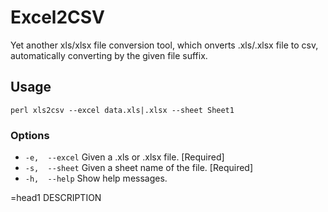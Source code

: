 Excel2CSV
=========

Yet another xls/xlsx file conversion tool, which onverts .xls/.xlsx file to csv, automatically converting by the given file suffix.

## Usage
`perl xls2csv --excel data.xls|.xlsx --sheet Sheet1`

### Options
* `-e,  --excel`     Given a .xls or .xlsx file.       [Required]
* `-s,  --sheet`     Given a sheet name of the file.   [Required]
* `-h,  --help`      Show help messages.

=head1 DESCRIPTION

